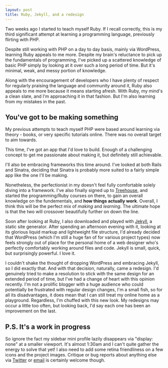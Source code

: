 ```yaml
---
layout: post
title: Ruby, Jekyll, and a redesign
---
```

Two weeks ago I started to teach myself Ruby. If I recall correctly, this is my third significant attempt at learning a programming language, previously flirting with PHP.

Despite still working with PHP on a day to day basis, mainly via WordPress, learning Ruby appeals to me more. Despite my brain's reluctance to pick up the fundamentals of programming, I've picked up a scattered knowledge of basic PHP simply by looking at it over such a long period of time. But it's minimal, weak, and messy portion of knowledge.

Along with the encouragement of developers who I have plenty of respect for regularly praising the language and community around it, Ruby also appeals to me more because it means starting afresh. With Ruby, my mind's a clean slate, and I'm approaching it in that fashion. But I'm also learning from my mistakes in the past.

## You've got to be making something

My previous attempts to teach myself PHP were based around learning via theory - books, or very specific tutorials online. There was no overall target to aim towards.

This time, I've got an app that I'd love to build. Enough of a challenging concept to get me passionate about making it, but definitely still achievable.

I'll also be embracing frameworks this time around. I've looked at both Rails and Sinatra, deciding that Sinatra is probably more suited to a fairly simple app like the one I'll be making.

Nonetheless, the perfectionist in my doesn't feel fully comfortable solely diving into a framework. I've also finally signed up to [Treehouse](http://teamtreehouse.com/), and started the programming/Ruby courses on there, to gain an overall knowledge on the fundementals, and **how things actually work**. Overall, I think this will be the perfect mix of *making* and *learning*. The ultimate hope is that the two will crossover beautifully further on down the line.

Soon after looking at Ruby, I also downloaded and played with [Jekyll](http://jekyllrb.com/), a static site generator. After spending an afternoon evening with it, looking at its glorious liquid markup and lightweight file structure, I'd already decided that WordPress (which I'm still a huge fan of for various project types) now feels strongly out of place for the personal home of a web designer who's perfectly comfortably working around files and code. Jekyll is small, quick, but surprisingly powerful. I love it.

I couldn't shake the thought of dropping WordPress and embracing Jekyll, so I did exactly that. And with that decision, naturally, came a redesign. I'd genuinely tried to make a resolution to stick with the same design for an extended period of time, but I've had a change of heart with this opinion recently. I'm not a prolific blogger with a huge audience who could potentially be frustrated with regular design changes, I'm a small fish, so for all its disadvantages, it does mean that I can still treat my online home as a playground. Regardless, I'm chuffed with this new look. My redesigns may occur a little too often, but looking back, I'd say each one has been an improvement on the last.

## P.S. It's a work in progress

So ignore the fact my sidebar mini profile lazily disappears via "display: none" at a smaller viewport. It's almost 1:30am and I can't quite gather the energy to solve that yet! I also need to add some retina friendliness on a few icons and the project images. Critique or bug reports about anything else via [Twitter](https://twitter.com/jack_l_smith) or [email](mailto:hello@jacksmith.is) is certainly welcome though.